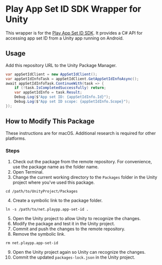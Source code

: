 # Play App Set ID SDK Wrapper for Unity

This wrapper is for the [Play App Set ID SDK](https://developer.android.com/training/articles/app-set-id#java). It provides a C# API for accessing app set ID from a Unity app running on Android.

## Usage

Add this repository URL to the Unity Package Manager.

```csharp
var appSetIdClient = new AppSetIdClient();
var appSetIdInfoTask = appSetIdClient.GetAppSetIdInfoAsync();
await appSetIdInfoTask.ContinueWith(task => {
    if (!task.IsCompletedSuccessfully) return;
    var appSetIdInfo = task.Result;
    Debug.Log($"App set ID: {appSetIdInfo.Id}");
    Debug.Log($"App set ID scope: {appSetIdInfo.Scope}");
});
```

## How to Modify This Package

These instructions are for macOS. Additional research is required for other platforms.

### Steps

1. Check out the package from the remote repository. For convenience, use the package name as the folder name.
2. Open Terminal.
3. Change the current working directory to the `Packages` folder in the Unity project where you've used this package.
```
cd /path/to/UnityProject/Packages
```
4. Create a symbolic link to the package folder.
```
ln -s /path/to/net.playpp.app-set-id .
```
5. Open the Unity project to allow Unity to recognize the changes.
6. Modify the package and test it in the Unity project.
7. Commit and push the changes to the remote repository.
8. Remove the symbolic link.
```
rm net.playpp.app-set-id
```
9. Open the Unity project again so Unity can recognize the changes.
10. Commit the updated `packages-lock.json` in the Unity project.
